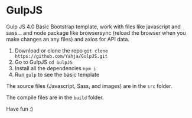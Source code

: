 # GulpJS
Gulp JS 4.0 Basic Bootstrap template, work with files like javascript and sass... and node package like browsersync (reload the browser when you make changes an any files) and axios for API data.
1. Download or clone the repo `git clone https://github.com/Yahja/GulpJS.git`
2. Go to GulpJS `cd GulpJS` 
3. Install all the dependencies `npm i`
4. Run `gulp` to see the basic template

The source files (Javascript, Sass, and images) are in the `src` folder.

The compile files are in the `build` folder.

Have fun :)
